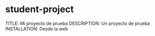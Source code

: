 # student-project
TITLE: Mi proyecto de prueba
DESCRIPTION: Un proyecto de prueba
INSTALLATION: Desde la web

